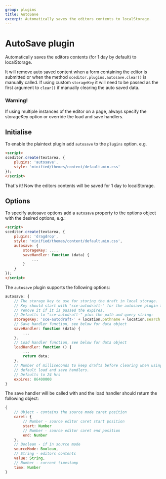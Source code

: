 ```yaml
---
group: plugins
title: AutoSave
excerpt: Automatically saves the editors contents to localStorage.
---
```


# AutoSave plugin <a id="autosave"></a>

Automatically saves the editors contents (for 1 day by default) to localStorage.

It will remove auto saved content when a form containing the editor is submitted
or when the method `sceditor.plugins.autosave.clear()` is manually called.
If using custom `storageKey` it will need to be passed as the first argument to
`clear()` if manually clearing the auto saved data.

<div class="Callout Callout--warning">
	<h3 class="Callout__header">Warning!</h3>
	<p>If using multiple instances of the editor on a page, always specify the
    storageKey option or override the load and save handlers.</p>
</div>

## Initialise <a id="initialise"></a>

To enable the plaintext plugin add `autosave` to the `plugins` option. e.g.

```html
<script>
sceditor.create(textarea, {
	plugins: 'autosave',
    style: 'minified/themes/content/default.min.css'
});
</script>
```

That's it! Now the editors contents will be saved for 1 day to localStorage.


## Options

To specify autosave options add a `autosave` property to the options object
with the desired options, e.g.:

```html
<script>
sceditor.create(textarea, {
	plugins: 'dragdrop',
    style: 'minified/themes/content/default.min.css',
    autosave: {
        storageKey: ...,
        saveHandler: function (data) {
            ...
        }
    }
});
</script>
```

The `autosave` plugin supports the following options:

```js
autosave: {
    // The storage key to use for storing the draft in local storage.
    // Key should start with "sce-autodraft-" for the autosave plugin to
    // remove it if it is passed the expires.
    // Defaults to "sce-autodraft-" plus the path and query string:
    storageKey: 'sce-autodraft-' + location.pathname + location.search;,
    // Save handler function, see below for data object
    saveHandler: function (data) {
        ...
    },
    // Load handler function, see below for data object
    loadHandler: function () {
        ...
        return data;
    },
    // Number of milliseconds to keep drafts before clearing when using the
    // default load and save handlers.
    // Defaults to 24 hrs
    expires: 86400000
}
```

The save handler will be called with and the load handler should return the
following object:

```js
{
    // Object - contains the source mode caret position
    caret: {
        // Number - source editor caret start position
        start: Number
        // Number - source editor caret end position
        end: Number
    },
    // Boolean - if in source mode
    sourceMode: Boolean,
    // String - editors contents
    value: String,
    // Number - current timestamp
    time: Number
}
```
